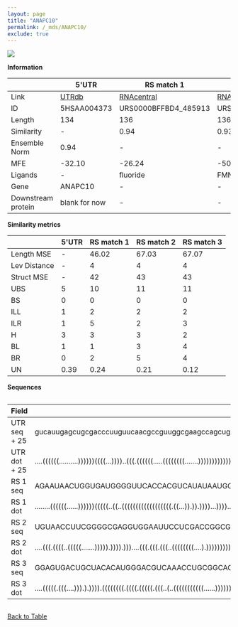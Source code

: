 ```yaml
---
layout: page
title: "ANAPC10"
permalink: /_mds/ANAPC10/
exclude: true
---
```




![](../../alns_9.28.22/aln_5HSAA004373_0.990.png?raw=true)


**Information**

| | 5'UTR       | RS match 1   | RS match 2  | RS match 3 |
| ---- | ----------- | ----------- | ----------- | ----------- |
| Link | <a href="http://utrdb.ba.itb.cnr.it/getutr/5HSAA004373/1" target="_blank" rel="noopener noreferrer">UTRdb</a>   | <a href="https://rnacentral.org/rna/URS0000BFFBD4/485913" target="_blank" rel="noopener noreferrer">RNAcentral</a>     |<a href="https://rnacentral.org/rna/URS0000C52970/1703428" target="_blank" rel="noopener noreferrer">RNAcentral</a>  | <a href="https://rnacentral.org/rna/URS0002314BEB/67267" target="_blank" rel="noopener noreferrer">RNAcentral</a>   |
| ID | 5HSAA004373     | URS0000BFFBD4_485913     | URS0000C52970_1703428     | URS0002314BEB_67267     |
| Length | 134     |  136    | 136   |  136    |
| Similarity | - | 0.94 | 0.93 | 0.93 |
| Ensemble Norm | 0.94 | - | - | - |
| MFE | -32.10 | -26.24 | -50.08 | -50.53 |
| Ligands | - | fluoride | FMN | cobalamin |
| Gene | ANAPC10 | - | - | - |
| Downstream protein | blank for now    |    -    | -  | - |


**Similarity metrics**

| | 5'UTR       | RS match 1   | RS match 2  | RS match 3 |
| ---- | ----------- | ----------- | ----------- | ----------- |
| Length MSE | - | 46.02 | 67.03 | 67.07 |
| Lev Distance | - | 4 | 4 | 4 |
| Struct MSE | - | 42 | 43 | 43 |
| UBS| 5 | 10 | 11 | 11 |
| BS | 0 | 0 | 0 | 0 |
| ILL | 1 | 2 | 2 | 2 |
| ILR | 1 | 5 | 2 | 3 |
| H | 3 | 3 | 3 | 2 |
| BL | 1 | 1 | 3 | 4 |
| BR | 0 | 2 | 5 | 4 |
| UN | 0.39 | 0.24 | 0.21 | 0.12 |

**Sequences**


<div style="overflow-x:auto;">

<table>
<colgroup>
<col width="30%" />
<col width="70%" />
</colgroup>
<thead>
<tr class="header">
<th>Field</th>
<th>Description</th>
</tr>
</thead>
<tbody>
<tr>
<td markdown="span">UTR seq + 25 </td>
<td markdown="span"> gucauugagcugcgacccuuguucaacgccguuggcgaagccagcugcuggaggugccgagaaucugaguuucggcaagcagccaggucuggaaacuaauauuuuaaaaATGACTACACCAAACAAGACACCTC </td>
</tr>
<tr>
<td markdown="span">UTR dot + 25  </td>
<td markdown="span"> ....((((((..........))))))((((...))))..(((.((((((.....((((((((.......))))))))))))))..)))..............................................
</td>
</tr>


<tr>
<td markdown="span">RS 1 seq </td>
<td markdown="span"> AGAAUAACUGGUGAUGGGGUUCACCACGUCAUAUAAUGCCUCUUCAAGAGAAACGUUCACUGACCGAUUUUUUAUCUUAAGAAGAAUUGGCUAUACCUGACGAAACCGCAAAGAAGCUAAUAACUCCUGAUAACGC
</td>
</tr>


<tr>
<td markdown="span">RS 1 dot </td>
<td markdown="span"> ........((((((......))))))(((((..((..((((((((((((((((((.((...)).)).))))...))))..)))))...)))..))..))))).....((......))...................
</td>
</tr>


<tr>
<td markdown="span">RS 2 seq </td>
<td markdown="span"> UGUAACCUUCGGGGCGAGGUGGAAUUCCUCGACCGGCGGUAAGAGCCCGCUAGCCUCAGCACGCCGGCAGAGUGUGCUGGCAGAGCCGGUGAAAUUCCGGCGCCGACGGCAAUAGUCCGGAUGGGAGAAGGUGAGG
</td>
</tr>


<tr>
<td markdown="span">RS 2 dot </td>
<td markdown="span"> ....(((.((((..(((((.......))))).)))).)))....(((.(((.(((..((((((((....).))))))))))..))).))).....(((((((((...)))....).)))))...............
</td>
</tr>


<tr>
<td markdown="span">RS 3 seq </td>
<td markdown="span"> GGAGUGACUGCUACACAUGGGACGUCAAACCUGCGGCACGGGGAAGCCGGUGAGAAUCCGGCACGGUCCCGCCACUGUGACCGGACGAGCCCCCGCUCCCGGAAGUCAGAUCGCCGUCCGCGGGUACCACGACGAG
</td>
</tr>


<tr>
<td markdown="span">RS 3 dot </td>
<td markdown="span"> ....(((((.(((....))).).)))).((((((((.((((.(((((.(((..(..(((((((((((......)))))).))))))..)))...))).............)).))))))))))))...........
</td>
</tr>

</tbody>
</table>


</div>


[Back to Table](../../display)
